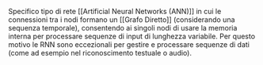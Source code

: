 Specifico tipo di rete [[Artificial Neural Networks (ANN)]] in cui le connessioni tra i nodi formano un [[Grafo Diretto]] (considerando una sequenza temporale), consentendo ai singoli nodi di usare la memoria interna per processare sequenze di input di lunghezza variabile.
Per questo motivo le RNN sono eccezionali per gestire e processare sequenze di dati (come ad esempio nel riconoscimento testuale o audio).